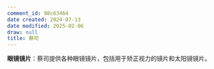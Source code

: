```yaml
---
comment_id: 98c63464
date created: 2024-07-13
date modified: 2025-02-06
draw: null
title: 蔡司
---
```

**眼镜镜片**：蔡司提供各种眼镜镜片，包括用于矫正视力的镜片和太阳镜镜片。
